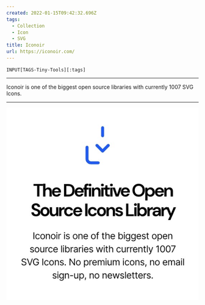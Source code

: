 ```yaml
---
created: 2022-01-15T09:42:32.696Z
tags: 
  - Collection
  - Icon
  - SVG
title: Iconoir
url: https://iconoir.com/
---
```

```meta-bind
INPUT[TAGS-Tiny-Tools][:tags]
```

___
Iconoir is one of the biggest open source libraries with currently 1007 SVG Icons.
___

![](_attachments/iconoir.jpg)
